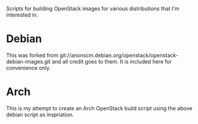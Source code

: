 Scripts for building OpenStack images for various distributions that I'm
interested in.

# Debian

This was forked from
git://anonscm.debian.org/openstack/openstack-debian-images.git and all credit
goes to them. It is included here for convenience only.

# Arch

This is my attempt to create an Arch OpenStack build script using the above
debian script as inspriation.
